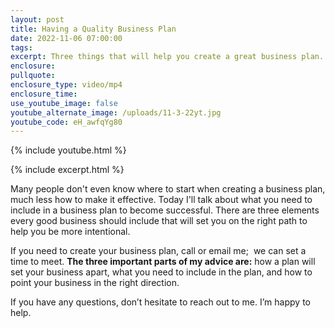```yaml
---
layout: post
title: Having a Quality Business Plan
date: 2022-11-06 07:00:00
tags:
excerpt: Three things that will help you create a great business plan.
enclosure:
pullquote:
enclosure_type: video/mp4
enclosure_time:
use_youtube_image: false
youtube_alternate_image: /uploads/11-3-22yt.jpg
youtube_code: eH_awfqYg80
---
```

{% include youtube.html %}

{% include excerpt.html %}

Many people don't even know where to start when creating a business plan, much less how to make it effective. Today I'll talk about what you need to include in a business plan to become successful. There are three elements every good business should include that will set you on the right path to help you be more intentional.

If you need to create your business plan, call or email me;&nbsp; we can set a time to meet. **The three important parts of my advice are:** how a plan will set your business apart, what you need to include in the plan, and how to point your business in the right direction.

If you have any questions, don’t hesitate to reach out to me. I’m happy to help.